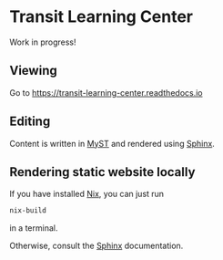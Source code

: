 # Transit Learning Center

Work in progress!

## Viewing

Go to https://transit-learning-center.readthedocs.io

## Editing

Content is written in [MyST] and rendered using [Sphinx].

[MyST]: https://mystmd.org/
[Sphinx]: https://www.sphinx-doc.org

## Rendering static website locally

If you have installed [Nix](https://nixos.org/), you can just run
```bash
nix-build
```
in a terminal.

Otherwise, consult the [Sphinx] documentation.
